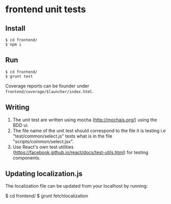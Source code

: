 # frontend unit tests

## Install

    $ cd frontend/
    $ npm i

## Run

    $ cd frontend/
    $ grunt test

Coverage reports can be founder under `frontend/coverage/$launcher/index.html`.

## Writing

1. The unit test are written using mocha (http://mochajs.org/) using the BDD ui.
2. The file name of the unit test should correspond to the file it is testing i.e
   "test/common/select.js" tests what is in the file "scripts/common/select.jsx".
3. Use React's own test utilities (https://facebook.github.io/react/docs/test-utils.html)
   for testing components.


## Updating localization.js

The localization file can be updated from your localhost by running:

  $ cd frontend/
  $ grunt fetchlocalization
